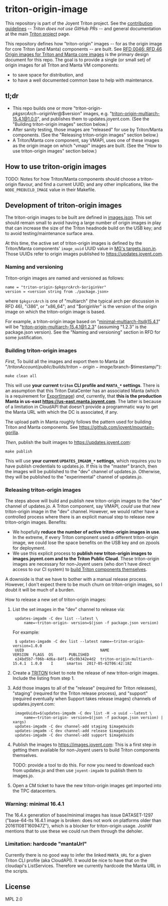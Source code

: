 # triton-origin-image

This repository is part of the Joyent Triton project. See the [contribution
guidelines](https://github.com/joyent/triton/blob/master/CONTRIBUTING.md) --
*Triton does not use GitHub PRs* -- and general documentation at the main
[Triton project](https://github.com/joyent/triton) page.

This repository defines how "triton-origin" images -- for as the origin image for
core Triton (and Manta) components -- are built. See [RFD 0046: RFD 46 Origin
images for Triton and Manta core
images](https://github.com/joyent/rfd/tree/master/rfd/0046) is the primary
design document for this repo. The goal is to provide a single (or small set) of
origin images for all Triton and Manta VM components:

- to save space for distribution, and
- to have a well documented common base to help with maintenance.



## tl;dr

- This repo builds one or more "triton-origin-$pkgsrcArch-$originVer@$version"
  images, e.g. "triton-origin-multiarch-15.4.1@1.0.0", and publishes them to
  updates.joyent.com. (See the "Building triton-origin images" section below.)
- After sanity testing, those images are "released" for use by Triton/Manta
  components. (See the "Releasing triton-origin images" section below.)
- A Triton/Manta core component, say VMAPI, uses one of these images as the
  origin image on which "vmapi" images are built. (See the "How to use
  triton-origin images" section below.)


## How to use triton-origin images

TODO: Notes for how Triton/Manta components should choose a triton-origin
flavour, and find a current UUID; and any other implications, like the
`NODE_PREBUILD_IMAGE` value in their Makefile.


## Development of triton-origin images

The triton-origin images to be built are defined in
[images.json](./images.json). This set should remain small to avoid having a
large number of origin images in play that can increase the size of the Triton
headnode build on the USB key; and to avoid testing/maintenance surface area.

At this time, the active set of triton-origin images is defined by the
Triton/Manta components' `image_uuid` UUID value in [MG's
targets.json.in](https://github.com/joyent/mountain-gorilla/blob/master/targets.json.in).
Those UUIDs refer to origin images published to <https://updates.joyent.com>.


### Naming and versioning

Triton-origin images are named and versioned as follows:

    name = "triton-origin-$pkgsrcArch-$originVer"
    version = <version string from ./package.json>

where `$pkgsrcArch` is one of "multiarch" (the typical arch per discussion in
RFD 46), "i386", or "x86\_64"; and "$originVer" is the version of the origin
image on which the triton-origin image is based.

For example, a triton-origin image based on "minimal-multiarch-lts@15.4.1" will
be "triton-origin-multiarch-15.4.1@1.2.3" (assuming "1.2.3" is the package.json
version). See the "Naming and versioning" section in RFD for some justification.


### Building triton-origin images

*First*, To build all the images and export them to Manta
(at "/$tritonAccount/public/builds/triton-origin-image/$branch-$timestamp/"):

    make clean all

This will use **your current `triton` CLI profile and `MANTA_*` settings**.
There is an assumption that this Triton DataCenter has an associated Manta
(which is a requirement for
[ExportImage](https://apidocs.joyent.com/cloudapi/#ExportImage)) *and*,
currently, that **this is the production Manta in us-east
<https://us-east.manta.joyent.com>**. The latter is because of a limitation in
CloudAPI that doesn't provide a programmatic way to get the Manta URL with which
the DC is associated, if any.

The upload path in Manta roughly follows the pattern used for building Triton
and Manta components. See <https://github.com/joyent/mountain-gorilla>.


*Then*, publish the built images to <https://updates.joyent.com>:

    make publish

This will use **your current `UPDATES_IMGADM_*` settings**, which requires you
to have publish credentials to updates.jo. If this is the "master" branch, then
the images will be published to the "dev" channel of updates.jo. Otherwise,
they will be published to the "experimental" channel of updates.jo.


### Releasing triton-origin images

The steps above will build and publish new triton-origin images to the "dev"
channel of updates.jo. A Triton component, say VMAPI, *could* use that new
triton-origin image in the "dev" channel. However, we would rather have a
controlled process where there is an explicit manual step to release new
triton-origin images. Benefits:

- We hopefully **reduce the number of active triton-origin images in use**. In
  the extreme, if every Triton component used a different triton-origin image,
  we could lose the space benefits on the USB key and on zpools for deployment.
- We use this explicit process to **publish new triton-origin images to
  images.joyent.com and to the Triton Public Cloud**. These triton-origin images
  are necessary for non-Joyent users (who don't have direct access to our
  CI system) to [build Triton components
  themselves](https://github.com/joyent/triton/blob/master/docs/developer-guide/building.md).

A downside is that we have to bother with a manual release process. However,
I don't expect there to be much churn on triton-origin images, so I doubt it
will be much of a burden.

How to release a new set of triton-origin images:

1. List the set images in the "dev" channel to release via:

        updates-imgadm -C dev list --latest \
            name=~triton-origin- version=$(json -f package.json version)

    For example:

        $ updates-imgadm -C dev list --latest name=~triton-origin- version=1.0.0
        UUID                                  NAME                            VERSION  FLAGS  OS       PUBLISHED
        e24bd5b7-f06b-4d6a-84f1-45c0b342e4d2  triton-origin-multiarch-15.4.1  1.0.0    I      smartos  2017-05-02T06:42:18Z

2. Create a [TRITON](https://devhub.joyent.com/jira/browse/TRITON) ticket to
   note the release of new triton-origin images. Include the listing from
   step 1.

3. Add those images to all of the "release" (required for Triton releases),
   "staging" (required for the Triton release process), and "support"
   (required eventually when Support takes release images) channels of
   updates.joyent.com:

        imageUuids=$(updates-imgadm -C dev list -H -o uuid --latest \
            name=~triton-origin- version=$(json -f package.json version) | xargs)
        updates-imgadm -C dev channel-add staging $imageUuids
        updates-imgadm -C dev channel-add release $imageUuids
        updates-imgadm -C dev channel-add support $imageUuids

4. Publish the images to <https://images.joyent.com>: This is a first step in
   getting them available for non-Joyent users to build Triton components
   themselves.

   TODO: provide a tool to do this. For now you need to download each from
   updates.jo and then use `joyent-imgadm` to publish them to images.jo.

5. Open a CM ticket to have the new triton-origin images get imported into
   the TPC datacenters.


### Warning: minimal 16.4.1

The 16.4.x generation of base/minimal images has issue DATASET-1297
("base-64-lts 16.4.1 image is broken: does not work on platforms older than
20161108T160947Z"), which is a blocker for triton-origin usage. JoshW mentions
that to use these we could run them through the deholer.

### Limitation: hardcode "mantaUrl"

Currently there is no good way to infer the linked `MANTA_URL` for a given
Triton CLI profile (aka CloudAPI). It would be nice to have that on the
cloudapi's ListServices. Therefore we currently hardcode the Manta URL in the
scripts.


## License

MPL 2.0
